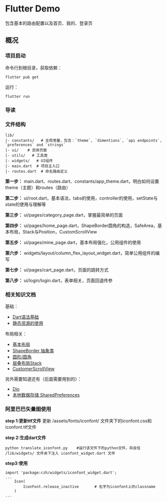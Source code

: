 # Flutter Demo

包含基本的路由配置以及首页、我的、登录页

## 概况


### 项目启动

命令行到根目录，获取依赖：

```
flutter pub get
```

运行：
```
flutter run
```


### 导读

### 文件结构
```
lib/
|- constants/   # 全局常量，包含：`theme`, `dimentions`, `api endpoints`, `preferences` and `strings`
|- ui/    # 具体页面
|- utils/   # 工具类
|- widgets/   # UI组件
|- main.dart  # 项目主入口
|- routes.dart  # 命名路由定义
```

**第一步：**
main.dart、routes.dart、constants/app_theme.dart，明白如何设置theme（主题）和routes（路由）

**第二步：**
ui/root.dart，基本语法，tabs的使用，controller的使用，setState与state的使用与理解等

**第三步：**
ui/pages/category_page.dart，掌握最简单的页面

**第四步：**
ui/pages/home_page.dart，ShapeBorder圆角的构造，SafeArea，基本布局，Stack与Position，CustomScrollView

**第五步：**
ui/pages/mine_page.dart，基本布局强化，公用组件的使用

**第六步：**
widgets/layout/column_flex_layout_widget.dart，简单公用组件的编写

**第七步：**
ui/pages/cart_page.dart，页面的跳转方式

**第八步：**
ui/login/login.dart，表单相关，页面回退传参


### 相关知识文档

基础：

- [Dart语法基础](https://www.baidu.com/link?url=I51cAfZBBLCrl7neDMs6APjsqWNqANVREjBjW-HocXDQ4NNG3_RttW3P1P8tywsx&wd=&eqid=95293d4b00018ce7000000025d8c3485)
- [静态资源的使用](https://www.baidu.com/link?url=fqF9MTOY2JpDOBaw07rACcMVGCcTZugfL0ojbNHhtJdl52WTa9hHD6krHPAdFtrzdNGfIYj-H95dpALJGUmrbq&wd=&eqid=d1f7b50400042d80000000025d8c52fc)

布局相关：

- [基本布局](https://www.jianshu.com/p/1836d8d23926)
- [ShapeBorder 抽象类](https://www.cnblogs.com/z45281625/p/10400631.html)
- [圆形/圆角](https://www.jianshu.com/p/b4085a1a5129)
- [层叠布局Stack](https://www.jianshu.com/p/387d730cbe92)
- [CustomerScrollView](https://www.jianshu.com/p/ca79eb54a356)

另外需要知道还有（后面需要用到的）：

- [Dio](https://github.com/flutterchina/dio)
- [本地数据存储 SharedPreferences](https://www.jianshu.com/p/735b5684e900)


### 阿里巴巴矢量图使用

**step 1:更新ttf文件**
更新 /assets/fonts/iconfont/ 文件夹下的iconfont.css和iconfont.ttf文件

**step 2:生成dart文件**
```
python translate_iconfont.py    #运行该文件下的python文件，将会往 /lib/widgets/ 文件夹下注入 iconfont_widget.dart 文件
```

**step3:使用**
```
import 'package:czh/widgets/iconfont_widget.dart';
...
    Icon(
        IconFont.release_inactive       # 名字为iconfont上的classname
    )
...
```
